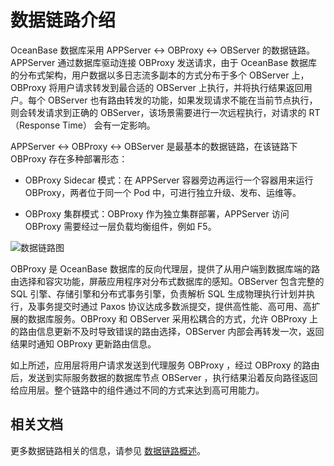 # 数据链路介绍

OceanBase 数据库采用 APPServer <-> OBProxy  <-> OBServer 的数据链路。APPServer 通过数据库驱动连接 OBProxy 发送请求，由于 OceanBase 数据库的分布式架构，用户数据以多日志流多副本的方式分布于多个 OBServer 上，OBProxy 将用户请求转发到最合适的 OBServer 上执行，并将执行结果返回用户。每个 OBServer 也有路由转发的功能，如果发现请求不能在当前节点执行，则会转发请求到正确的 OBServer，该场景需要进行一次远程执行，对请求的 RT（Response Time） 会有一定影响。

APPServer <-> OBProxy  <-> OBServer 是最基本的数据链路，在该链路下 OBProxy 存在多种部署形态：

* OBProxy Sidecar 模式：在 APPServer 容器旁边再运行一个容器用来运行 OBProxy，两者位于同一个 Pod 中，可进行独立升级、发布、运维等。

* OBProxy 集群模式：OBProxy 作为独立集群部署，APPServer 访问 OBProxy 需要经过一层负载均衡组件，例如 F5。

![数据链路图](https://obbusiness-private.oss-cn-shanghai.aliyuncs.com/doc/img/observer-enterprise/V4.0.0/user-guide/data-link.png)

OBProxy 是 OceanBase 数据库的反向代理层，提供了从用户端到数据库端的路由选择和容灾功能，屏蔽应用程序对分布式数据库的感知。OBServer 包含完整的 SQL 引擎、存储引擎和分布式事务引擎，负责解析 SQL 生成物理执行计划并执行，及事务提交时通过 Paxos 协议达成多数派提交，提供高性能、高可用、高扩展的数据库服务。OBProxy 和 OBServer 采用松耦合的方式，允许 OBProxy 上的路由信息更新不及时导致错误的路由选择，OBServer 内部会再转发一次，返回结果时通知 OBProxy 更新路由信息。

如上所述，应用层将用户请求发送到代理服务 OBProxy ，经过 OBProxy 的路由后，发送到实际服务数据的数据库节点 OBServer ，执行结果沿着反向路径返回给应用层。整个链路中的组件通过不同的方式来达到高可用能力。

## 相关文档

更多数据链路相关的信息，请参见 [数据链路概述](../../../7.reference/1.oceanbase-database-concepts/6.data-link/1.data-link-overview.md)。
